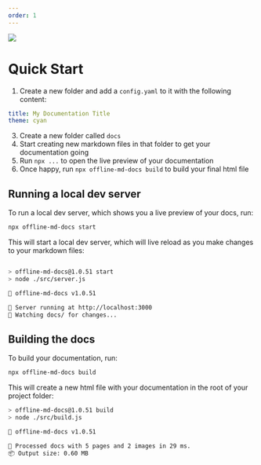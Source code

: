 ```yaml
---
order: 1
---
```


![](/images/main-banner.png)

# Quick Start

1. Create a new folder and add a `config.yaml` to it with the following content:

```yaml
title: My Documentation Title
theme: cyan
```

3. Create a new folder called `docs`
4. Start creating new markdown files in that folder to get your documentation going
5. Run `npx ...` to open the live preview of your documentation
6. Once happy, run `npx offline-md-docs build` to build your final html file

## Running a local dev server

To run a local dev server, which shows you a live preview of your docs, run:

```sh
npx offline-md-docs start
```

This will start a local dev server, which will live reload as you make changes to your markdown files:

```sh

> offline-md-docs@1.0.51 start
> node ./src/server.js

📘 offline-md-docs v1.0.51

🚀 Server running at http://localhost:3000
👀 Watching docs/ for changes...
```

## Building the docs

To build your documentation, run:

```sh
npx offline-md-docs build
```

This will create a new html file with your documentation in the root of your project folder:

```sh
> offline-md-docs@1.0.51 build
> node ./src/build.js

📘 offline-md-docs v1.0.51

📄 Processed docs with 5 pages and 2 images in 29 ms.
📦 Output size: 0.60 MB
```
